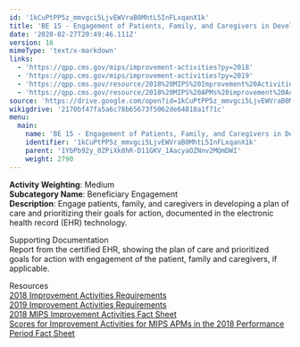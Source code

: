 ```yaml
---
id: '1kCuPtPP5z_mmvgci5LjvEWVraB0MhtL5InFLxqanX1k'
title: 'BE 15 - Engagement of Patients, Family, and Caregivers in Developing a Plan of Care'
date: '2020-02-27T20:49:46.111Z'
version: 16
mimeType: 'text/x-markdown'
links:
  - 'https://qpp.cms.gov/mips/improvement-activities?py=2018'
  - 'https://qpp.cms.gov/mips/improvement-activities?py=2019'
  - 'https://qpp.cms.gov/resource/2018%20MIPS%20Improvement%20Activities%20Fact%20Sheet'
  - 'https://qpp.cms.gov/resource/2018%20MIPS%20APMs%20improvement%20Activities%20scores%20fact%20sheet'
source: 'https://drive.google.com/open?id=1kCuPtPP5z_mmvgci5LjvEWVraB0MhtL5InFLxqanX1k'
wikigdrive: '2170bf47fa5a6c78b65673f5062de64818a1f71c'
menu:
  main:
    name: 'BE 15 - Engagement of Patients, Family, and Caregivers in Developing a Plan of Care'
    identifier: '1kCuPtPP5z_mmvgci5LjvEWVraB0MhtL5InFLxqanX1k'
    parent: '1YbPb92y_0ZPiXk8hR-D11GKV_1AacyaOZNnv2MQmDWI'
    weight: 2790
---
```





**Activity Weighting**: Medium  
**Subcategory Name**: Beneficiary Engagement  
**Description**: Engage patients, family, and caregivers in developing a plan of care and prioritizing their goals for action, documented in the electronic health record (EHR) technology.




Supporting Documentation  
Report from the certified EHR, showing the plan of care and prioritized goals for action with engagement of the patient, family and caregivers, if applicable.




Resources  
[2018 Improvement Activities Requirements](https://qpp.cms.gov/mips/improvement-activities?py=2018)  
[2019 Improvement Activities Requirements](https://qpp.cms.gov/mips/improvement-activities?py=2019)  
[2018 MIPS Improvement Activities Fact Sheet](https://qpp.cms.gov/resource/2018%20MIPS%20Improvement%20Activities%20Fact%20Sheet)  
[Scores for Improvement Activities for MIPS APMs in the 2018 Performance Period Fact Sheet](https://qpp.cms.gov/resource/2018%20MIPS%20APMs%20improvement%20Activities%20scores%20fact%20sheet)
